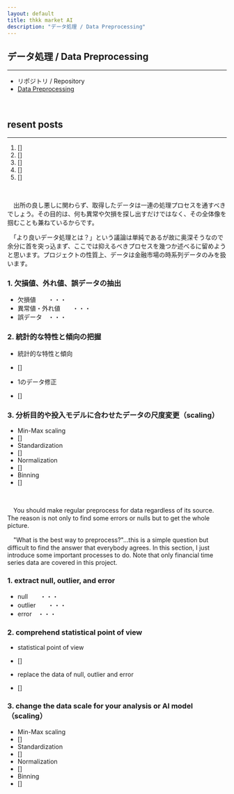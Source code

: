 ```yaml
---
layout: default
title: thkk market AI
description: "データ処理 / Data Preprocessing"
---
```


## **データ処理 / Data Preprocessing**
---

- リポジトリ / Repository
 - [Data Preprocessing](https://thkkmarketai.github.io/datapreprocessing)

&emsp;

## **resent posts**
---
1. []
2. []
3. []
4. []
5. []

&emsp;

　出所の良し悪しに関わらず、取得したデータは一連の処理プロセスを通すべきでしょう。その目的は、何も異常や欠損を探し出すだけではなく、その全体像を掴むことも兼ねているからです。

　「より良いデータ処理とは？」という議論は単純であるが故に奥深そうなので余分に首を突っ込まず、ここでは抑えるべきプロセスを幾つか述べるに留めようと思います。プロジェクトの性質上、データは金融市場の時系列データのみを扱います。

### **1. 欠損値、外れ値、誤データの抽出**

 - 欠損値　　・・・
 - 異常値・外れ値　　・・・
 - 誤データ　・・・

### **2. 統計的な特性と傾向の把握**

 - 統計的な特性と傾向
  - []

 - 1のデータ修正
  - []

### **3. 分析目的や投入モデルに合わせたデータの尺度変更（scaling）**

 - Min-Max scaling
  - []
 - Standardization
  - []
 - Normalization
  - []
 - Binning
  - []

&emsp;

　You should make regular preprocess for data regardless of its source. The reason is not only to find some errors or nulls but to get the whole picture.

　"What is the best way to preprocess?"...this is a simple question but difficult to find the answer that everybody agrees. In this section, I just introduce some important processes to do. Note that only financial time series data are covered in this project.

### **1. extract null, outlier, and error**

 - null　　・・・
 - outlier　　・・・
 - error　・・・

### **2. comprehend statistical point of view**

 - statistical point of view
  - []

 - replace the data of null, outlier and error
  - []

### **3. change the data scale for your analysis or AI model（scaling）**

 - Min-Max scaling
  - []
 - Standardization
  - []
 - Normalization
  - []
 - Binning
  - []
